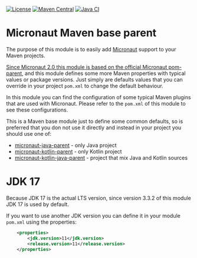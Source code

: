 [![License](https://img.shields.io/badge/License-Apache%202.0-blue.svg?style=flat)](https://www.apache.org/licenses/LICENSE-2.0)
[![Maven Central](https://img.shields.io/maven-central/v/io.archimedesfw.maven.micronaut/micronaut-base-parent.svg?label=Maven%20Central)](https://search.maven.org/search?q=io.archimedesfw.maven.micronaut)
[![Java CI](https://github.com/archimedes-projects/archimedes-maven-micronaut/workflows/Java%20CI/badge.svg)](https://github.com/archimedes-projects/archimedes-maven-micronaut/actions)

# Micronaut Maven base parent

The purpose of this module is to easily add [Micronaut](https://micronaut.io/) support to your Maven projects. 

[Since Micronaut 2.0 this module is based on the official Micronaut pom-parent](https://docs.micronaut.io/2.0.0/guide/index.html#whatsNew), 
and this module defines some more Maven 
properties with typical values or package versions. Just simply are defaults values that you can override in your 
project `pom.xml` to change the default behaviour.

In this module you can find the configuration of some typical Maven plugins that are used with Micronaut. 
Please refer to the `pom.xml` of this module to see these configurations.
 
This is a Maven base module just to define some common defaults, so is preferred that you don not use it directly 
and instead in your project you should use one of:
 
 - [micronaut-java-parent](https://github.com/archimedes-projects/archimedes-maven-micronaut/tree/main/micronaut-java-parent) - only Java project
 - [micronaut-kotlin-parent](https://github.com/archimedes-projects/archimedes-maven-micronaut/tree/main/micronaut-kotlin-parent) - only Kotlin project
 - [micronaut-kotlin-java-parent](https://github.com/archimedes-projects/archimedes-maven-micronaut/tree/main/micronaut-kotlin-parent/micronaut-kotlin-java-parent) - project that mix Java and Kotlin sources


# JDK 17

Because JDK 17 is the actual LTS version, since version 3.3.2 of this module JDK 17 is used by default.

If you want to use another JDK version you can define it in your module `pom.xml` using the properties:

```xml
    <properties>
        <jdk.version>11</jdk.version>
        <release.version>11</release.version>
    </properties>
```
